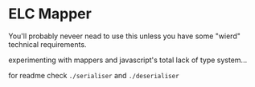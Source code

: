 # ELC Mapper

You'll probably neveer nead to use this unless you have some "wierd" technical requirements.

experimenting with mappers and javascript's total lack of type system...

for readme check `./serialiser` and `./deserialiser`